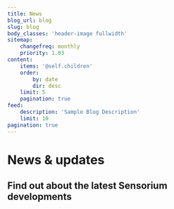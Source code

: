 ```yaml
---
title: News
blog_url: blog
slug: blog
body_classes: 'header-image fullwidth'
sitemap:
    changefreq: monthly
    priority: 1.03
content:
    items: '@self.children'
    order:
        by: date
        dir: desc
    limit: 5
    pagination: true
feed:
    description: 'Sample Blog Description'
    limit: 10
pagination: true
---
```


# News & updates
## Find out about the latest Sensorium developments
